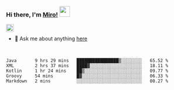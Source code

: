 ### Hi there, I'm [Miro!](https://castariva18.github.io/)  <img src="https://github.com/TheDudeThatCode/TheDudeThatCode/blob/master/Assets/Hi.gif" width="29px">

<a href="https://discord.gg/bhPzjwR">
  <img align="left" alt="Clown Discord" width="21px" src="https://cdn4.iconfinder.com/data/icons/logos-and-brands/512/91_Discord_logo_logos-512.png" />
</a>

<br />

- 💬 Ask me about anything [here](https://github.com/castariva18/castariva18/issues)

<br />

<!--START_SECTION:waka-->
```text
Java       9 hrs 29 mins   ████████████████▒░░░░░░░░   65.52 % 
XML        2 hrs 37 mins   ████▓░░░░░░░░░░░░░░░░░░░░   18.11 % 
Kotlin     1 hr 24 mins    ██▒░░░░░░░░░░░░░░░░░░░░░░   09.77 % 
Groovy     54 mins         █▓░░░░░░░░░░░░░░░░░░░░░░░   06.33 % 
Markdown   2 mins          ░░░░░░░░░░░░░░░░░░░░░░░░░   00.27 % 
```
<!--END_SECTION:waka-->
